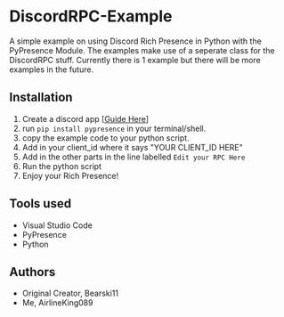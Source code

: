 # DiscordRPC-Example

A simple example on using Discord Rich Presence in Python with the PyPresence Module. The examples make use of a seperate class for the DiscordRPC stuff. Currently there is 1 example but there will be more examples in the future.

## Installation
1. Create a discord app [[Guide Here](https://discord.com/developers/docs/intro)]
2. run ``pip install pypresence`` in your terminal/shell.
3. copy the example code to your python script.
4. Add in your client_id where it says "YOUR CLIENT_ID HERE"
5. Add in the other parts in the line labelled ``Edit your RPC Here``
6. Run the python script
7. Enjoy your Rich Presence!

## Tools used
- Visual Studio Code
- PyPresence
- Python

## Authors
- Original Creator, Bearski11
- Me, AirlineKing089
